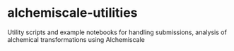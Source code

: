 # alchemiscale-utilities
Utility scripts and example notebooks for handling submissions, analysis of alchemical transformations using Alchemiscale
